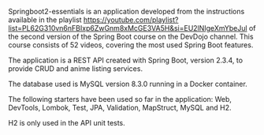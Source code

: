 Springboot2-essentials is an application developed from the instructions available in the playlist https://youtube.com/playlist?list=PL62G310vn6nFBIxp6ZwGnm8xMcGE3VA5H&si=EU2lNIgeXmYbeJul of the second version of the Spring Boot course on the DevDojo channel. This course consists of 52 videos, covering the most used Spring Boot features.

The application is a REST API created with Spring Boot, version 2.3.4, to provide CRUD and anime listing services.

The database used is MySQL version 8.3.0 running in a Docker container.

The following starters have been used so far in the application: Web, DevTools, Lombok, Test, JPA, Validation, MapStruct, MySQL and H2.

H2 is only used in the API unit tests.

